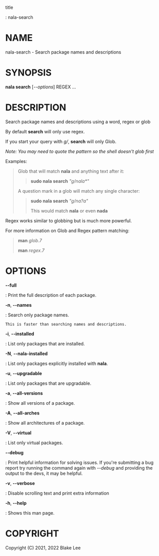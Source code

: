 title

:   nala-search

# NAME

nala-search - Search package names and descriptions

# SYNOPSIS

**nala search** \[*\--options*\] REGEX \...

# DESCRIPTION

Search package names and descriptions using a word, regex or glob

By default **search** will only use regex.

If you start your query with *g/*, **search** will only Glob.

*Note: You may need to quote the pattern so the shell doesn\'t glob
first*

Examples:

> Glob that will match **nala** and anything text after it:
>
> > **sudo nala search** *\"g/nala\*\"*
>
> A question mark in a glob will match any single character:
>
> > **sudo nala search** *\"g/na?a\"*
> >
> > This would match **nala** or even **nada**

Regex works similar to globbing but is much more powerful.

For more information on Glob and Regex pattern matching:

> **man** *glob.7*
>
> **man** *regex.7*

# OPTIONS

**\--full**

:   Print the full description of each package.

**-n**, **\--names**

:   Search only package names.

    This is faster than searching names and descriptions.

**-i**, **\--installed**

:   List only packages that are installed.

**-N**, **\--nala-installed**

:   List only packages explicitly installed with **nala**.

**-u**, **\--upgradable**

:   List only packages that are upgradable.

**-a**, **\--all-versions**

:   Show all versions of a package.

**-A**, **\--all-arches**

:   Show all architectures of a package.

**-V**, **\--virtual**

:   List only virtual packages.

**\--debug**

:   Print helpful information for solving issues. If you\'re submitting
    a bug report try running the command again with *\--debug* and
    providing the output to the devs, it may be helpful.

**-v**, **\--verbose**

:   Disable scrolling text and print extra information

**-h**, **\--help**

:   Shows this man page.

# COPYRIGHT

Copyright (C) 2021, 2022 Blake Lee
